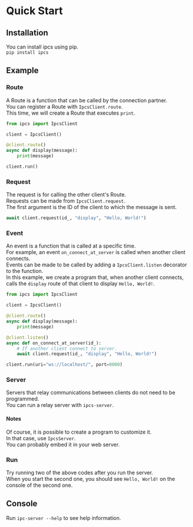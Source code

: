 # Quick Start
## Installation
You can install ipcs using pip.  
`pip install ipcs`

## Example
### Route
A Route is a function that can be called by the connection partner.  
You can register a Route with `IpcsClient.route`.  
This time, we will create a Route that executes `print`.
```python
from ipcs import IpcsClient

client = IpcsClient()

@client.route()
async def display(message):
    print(message)

client.run()
```
### Request
The request is for calling the other client's Route.  
Requests can be made from `IpcsClient.request`.  
The first argument is the ID of the client to which the message is sent.  
```python
await client.request(id_, "display", "Hello, World!")
```
### Event
An event is a function that is called at a specific time.  
For example, an event `on_connect_at_server` is called when another client connects.  
Events can be made to be called by adding a `IpcsClient.listen` decorator to the function.  
In this example, we create a program that, when another client connects, calls the `display` route of that client to display `Hello, World!`.
```python
from ipcs import IpcsClient

client = IpcsClient()

@client.route()
async def display(message):
    print(message)

@client.listen()
async def on_connect_at_server(id_):
    # If another client connect to server.
    await client.request(id_, "display", "Hello, World!")

client.run(uri="ws://localhost/", port=8080)
```
### Server
Servers that relay communications between clients do not need to be programmed.  
You can run a relay server with `ipcs-server`.
#### Notes
Of course, it is possible to create a program to customize it.  
In that case, use `IpcsServer`.  
You can probably embed it in your web server.
### Run
Try running two of the above codes after you run the server.  
When you start the second one, you should see `Hello, World!` on the console of the second one.

## Console
Run `ipc-server --help` to see help information.